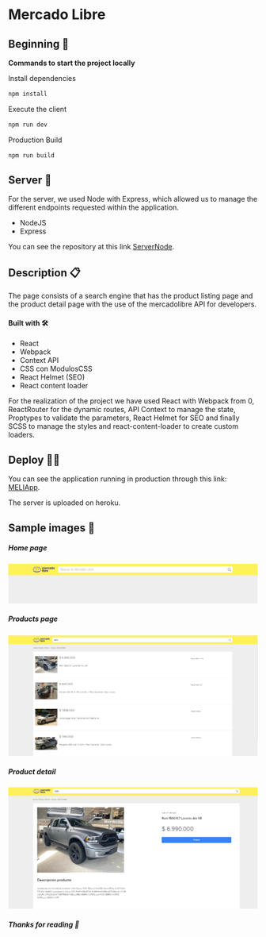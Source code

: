 # Mercado Libre

## Beginning 🚀

**Commands to start the project locally**

Install dependencies
```bash
npm install
```
Execute the client
```bash
npm run dev
```
Production Build
```bash
npm run build
```

## Server 🌚
For the server, we used Node with Express, which allowed us to manage the different endpoints requested within the application.
 * NodeJS
 * Express

You can see the repository at this link [ServerNode](https://github.com/AlexaContreras/ServerNode).
## Description 📋
The page consists of a search engine that has the product listing page and the product detail page with the use of the mercadolibre API for developers.

#### Built with 🛠️
   * React
   * Webpack
   * Context API
   * CSS con ModulosCSS
   * React Helmet (SEO)
   * React content loader

For the realization of the project we have used React with Webpack from 0, ReactRouter for the dynamic routes, API Context to manage the state, Proptypes to validate the parameters, React Helmet for SEO and finally SCSS to manage the styles and react-content-loader to create custom loaders.

## Deploy 🙌😎
You can see the application running in production through this link: [MELIApp](https://alexacontreras.github.io/ClientFrontendReact/#/).

The server is uploaded on heroku.

## Sample images 🌆
##### Home page
![alt text](https://github.com/AlexaContreras/ClientFrontendReact/blob/master/src/assets/primera-vista.png?raw=true)

##### Products page
![alt text](https://github.com/AlexaContreras/ClientFrontendReact/blob/master/src/assets/products-page.png?raw=true)

##### Product detail
![alt text](https://github.com/AlexaContreras/ClientFrontendReact/blob/master/src/assets/detail-page.png?raw=true)

##### Thanks for reading 💃
